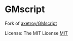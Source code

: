 # GMscript

Fork of [axetroy/GMscript](https://github.com/axetroy/GMscript)

License: The MIT License [MIT](http://opensource.org/licenses/MIT)
